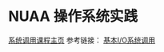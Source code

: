 # NUAA 操作系统实践
[系统调用课程主页](https://www.linuxmooc.com/courses/io/)
参考链接：
[基本I/O系统调用](https://www.cnblogs.com/QG-whz/p/5469891.html)
